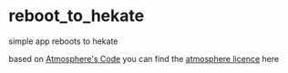 # reboot_to_hekate
 simple app reboots to hekate

based on [Atmosphere's Code](https://github.com/Atmosphere-NX/Atmosphere/) you can find the [atmosphere licence](https://github.com/CrafterPika/reboot_to_hekate/blob/master/AMS_LICENCE) here
